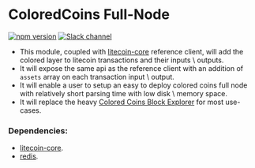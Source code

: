 # ColoredCoins Full-Node

[![npm version](https://badge.fury.io/js/coloredcoins-full-node.svg)](http://badge.fury.io/js/coloredcoins-full-node)
[![Slack channel](http://slack.coloredcoins.org/badge.svg)](http://slack.coloredcoins.org)

* This module, coupled with [litecoin-core](https://litecoin.org) reference client, will add the colored layer to litecoin transactions and their inputs \ outputs.
* It will expose the same api as the reference client with an addition of `assets` array on each transaction input \ output.
* It will enable a user to setup an easy to deploy colored coins full node with relatively short parsing time with low disk \ memory space.
* It will replace the heavy [Colored Coins Block Explorer](https://github.com/Colored-Coins/Colored-Coins-Block-Explorer) for most use-cases.

### Dependencies:
* [litecoin-core](https://litecoin.org).
* [redis](https://redis.io).
